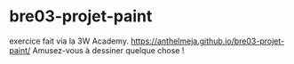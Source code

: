 # bre03-projet-paint
exercice fait via la 3W Academy. https://anthelmeja.github.io/bre03-projet-paint/
Amusez-vous à dessiner quelque chose !
